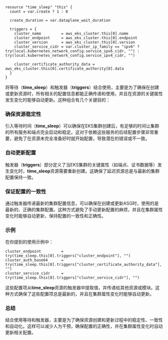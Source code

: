 ```
resource "time_sleep" "this" {
  count = var.create ? 1 : 0

  create_duration = var.dataplane_wait_duration

  triggers = {
    cluster_name         = aws_eks_cluster.this[0].name
    cluster_endpoint     = aws_eks_cluster.this[0].endpoint
    cluster_version      = aws_eks_cluster.this[0].version
    cluster_service_cidr = var.cluster_ip_family == "ipv6" ? try(local.kubernetes_network_config.service_ipv6_cidr, "") : try(local.kubernetes_network_config.service_ipv4_cidr, "")

    cluster_certificate_authority_data = aws_eks_cluster.this[0].certificate_authority[0].data
  }
}
```

将等待（**time_sleep**）和触发器（**triggers**）结合使用，主要是为了确保在创建或更新资源时，所有相关的配置信息都能正确传递和使用，并且在资源的关键属性发生变化时能够自动更新。这种组合有几个关键目的：

### 确保资源稳定性

引入等待时间（**time_sleep**）可以确保在EKS集群创建后，有足够的时间让集群的所有服务和端点完全启动和稳定。这对于依赖这些服务的后续配置步骤非常重要，避免了在资源未完全准备好时就开始配置，导致潜在的错误或不一致。

### 自动更新配置

触发器（**triggers**）部分定义了当EKS集群的关键属性（如端点、证书数据等）发生变化时，**time_sleep**资源需要重新创建。这确保了延迟资源总是与最新的集群配置保持一致。

### 保证配置的一致性

通过触发器传递最新的集群配置信息，可以确保在创建或更新ASG时，使用的是最新的、正确的集群配置。这种方式避免了手动更新配置的麻烦，并且在集群属性变化时能够自动更新，保持配置的一致性和正确性。

### 示例

在你提到的使用示例中：

```
cluster_endpoint         = try(time_sleep.this[0].triggers["cluster_endpoint"], "")
cluster_auth_base64      = try(time_sleep.this[0].triggers["cluster_certificate_authority_data"], "")
cluster_service_cidr     = try(time_sleep.this[0].triggers["cluster_service_cidr"], "")

```

这些配置项从**time_sleep**资源的触发器中提取值，并传递给其他资源或模块。这种方式确保了这些配置项总是最新的，并且在集群属性变化时能够自动更新。

### 总结

结合使用等待和触发器，主要是为了确保资源创建和更新过程中的稳定性、一致性和自动化。这样可以减少人为干预，确保配置的正确性，并在集群属性变化时自动更新相关配置。